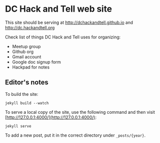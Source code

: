# DC Hack and Tell web site

This site should be serving at http://dchackandtell.github.io and http://dc.hackandtell.org


Check list of things DC Hack and Tell uses for organizing:

 * Meetup group
 * Github org
 * Gmail account
 * Google doc signup form
 * Hackpad for notes

## Editor's notes

To build the site:

    jekyll build --watch

To serve a local copy of the site, use the following command and then visit [http://127.0.0.1:4000/](http://127.0.0.1:4000/):

    jekyll serve

To add a new post, put it in the correct directory under `_posts/{year}`.


